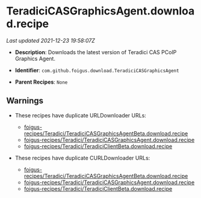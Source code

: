 # TeradiciCASGraphicsAgent.download.recipe

_Last updated 2021-12-23 19:58:07Z_

- **Description**: Downloads the latest version of Teradici CAS PCoIP Graphics Agent.

- **Identifier**: `com.github.foigus.download.TeradiciCASGraphicsAgent`

- **Parent Recipes**: `None`

## Warnings

- These recipes have duplicate URLDownloader URLs:
    - [foigus-recipes/Teradici/TeradiciCASGraphicsAgentBeta.download.recipe](/autopkg-dupe-tracker/foigus-recipes/Teradici/TeradiciCASGraphicsAgentBeta.download.recipe)
    - [foigus-recipes/Teradici/TeradiciCASGraphicsAgent.download.recipe](/autopkg-dupe-tracker/foigus-recipes/Teradici/TeradiciCASGraphicsAgent.download.recipe)
    - [foigus-recipes/Teradici/TeradiciClientBeta.download.recipe](/autopkg-dupe-tracker/foigus-recipes/Teradici/TeradiciClientBeta.download.recipe)

- These recipes have duplicate CURLDownloader URLs:
    - [foigus-recipes/Teradici/TeradiciCASGraphicsAgentBeta.download.recipe](/autopkg-dupe-tracker/foigus-recipes/Teradici/TeradiciCASGraphicsAgentBeta.download.recipe)
    - [foigus-recipes/Teradici/TeradiciCASGraphicsAgent.download.recipe](/autopkg-dupe-tracker/foigus-recipes/Teradici/TeradiciCASGraphicsAgent.download.recipe)
    - [foigus-recipes/Teradici/TeradiciClientBeta.download.recipe](/autopkg-dupe-tracker/foigus-recipes/Teradici/TeradiciClientBeta.download.recipe)